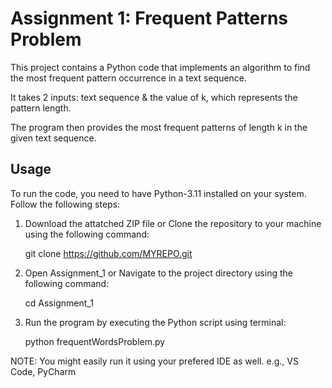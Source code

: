 # Assignment 1: Frequent Patterns Problem

This project contains a Python code that implements an algorithm to find the most frequent pattern occurrence in a text sequence.

It takes 2 inputs: text sequence & the value of k, which represents the pattern length.

The program then provides the most frequent patterns of length k in the given text sequence.


## Usage

To run the code, you need to have Python-3.11 installed on your system. Follow the following steps:

1. Download the attatched ZIP file or Clone the repository to your machine using the following command:


   git clone https://github.com/MYREPO.git

2. Open Assignment_1 or Navigate to the project directory using the following command:
   

   cd Assignment_1

3. Run the program by executing the Python script using terminal:

    python frequentWordsProblem.py

NOTE: You might easily run it using your prefered IDE as well. e.g., VS Code, PyCharm
